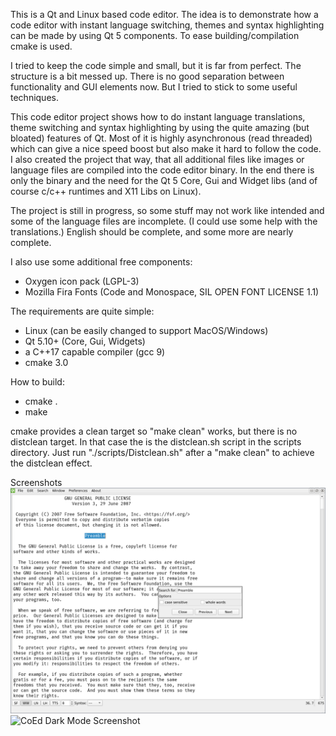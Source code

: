 This is a Qt and Linux based code editor. The idea is to demonstrate how a code
editor with instant language switching, themes and syntax highlighting can be
made by using Qt 5 components. To ease building/compilation cmake is used.

I tried to keep the code simple and small, but it is far from perfect. The
structure is a bit messed up. There is no good separation between functionality
and GUI elements now. But I tried to stick to some useful techniques.

This code editor project shows how to do instant language translations, theme
switching and syntax highlighting by using the quite amazing (but bloated)
features of Qt. Most of it is highly asynchronous (read threaded) which can give
a nice speed boost but also make it hard to follow the code. I also created the
project that way, that all additional files like images or language files are
compiled into the code editor binary. In the end there is only the binary and
the need for the Qt 5 Core, Gui and Widget libs (and of course c/c++ runtimes
and X11 Libs on Linux).

The project is still in progress, so some stuff may not work like intended and
some of the language files are incomplete. (I could use some help with the
translations.) English should be complete, and some more are nearly complete.

I also use some additional free components:
- Oxygen icon pack (LGPL-3)
- Mozilla Fira Fonts (Code and Monospace, SIL OPEN FONT LICENSE 1.1)

The requirements are quite simple:
- Linux (can be easily changed to support MacOS/Windows)
- Qt 5.10+ (Core, Gui, Widgets)
- a C++17 capable compiler (gcc 9)
- cmake 3.0

How to build:
- cmake .
- make

cmake provides a clean target so "make clean" works, but there is no distclean
target. In that case the is the distclean.sh script in the scripts directory.
Just run "./scripts/Distclean.sh" after a "make clean" to achieve the distclean
effect.

Screenshots
![CoEd Screenshot](./demo_images/coed.png)
![CoEd Dark Mode Screenshot](./demo_images/coed_dark.png")
